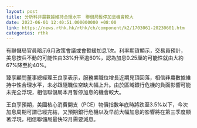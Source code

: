 ```yaml
---
layout: post
title: 分析料非農數據維持合理水平　聯儲局暫停加息機會較大
date: 2023-06-01 12:40:51.000000000 +08:00
link: https://news.rthk.hk/rthk/ch/component/k2/1703061-20230601.htm
categories: rthk
---
```


有聯儲局官員暗示6月政策會議或會暫緩加息1次。利率期貨顯示，交易員預計，美息按兵不動的可能性由33%升至逾60%，認為加息0.25厘的可能性就由大約67%降至約40%。

臻享顧問董事總經理王良享表示，服務業職位增長近期見頂回落，相信非農數據維持中性合理水平，未必跟隨職位空缺大幅上升。由於區域銀行危機的負面影響可能未完全浮現，相信聯儲局本月暫停加息的機會較大。

王良享預期，美國核心消費開支（PCE）物價指數年底時將跌至3.5%以下，今次加息周期可謂已經完結，又預期銀行危機以及早前大幅加息的影響將在第三季度顯著浮現，相信聯儲局最快12月需要減息。
